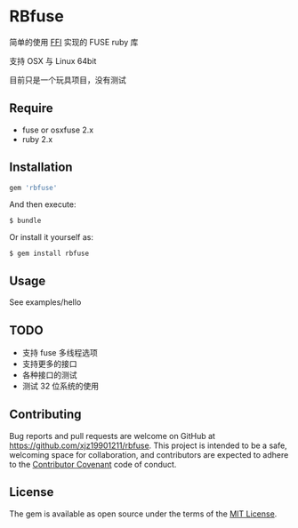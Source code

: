 # RBfuse

简单的使用 [FFI](https://github.com/ffi/ffi)  实现的 FUSE ruby 库

支持 OSX 与 Linux 64bit

目前只是一个玩具项目，没有测试

## Require  

* fuse or osxfuse 2.x
* ruby 2.x

## Installation


```ruby
gem 'rbfuse'
```

And then execute:

    $ bundle

Or install it yourself as:

    $ gem install rbfuse

## Usage

See examples/hello

## TODO

* 支持 fuse 多线程选项
* 支持更多的接口
* 各种接口的测试 
* 测试 32 位系统的使用

## Contributing

Bug reports and pull requests are welcome on GitHub at https://github.com/xjz19901211/rbfuse. This project is intended to be a safe, welcoming space for collaboration, and contributors are expected to adhere to the [Contributor Covenant](contributor-covenant.org) code of conduct.


## License

The gem is available as open source under the terms of the [MIT License](http://opensource.org/licenses/MIT).

